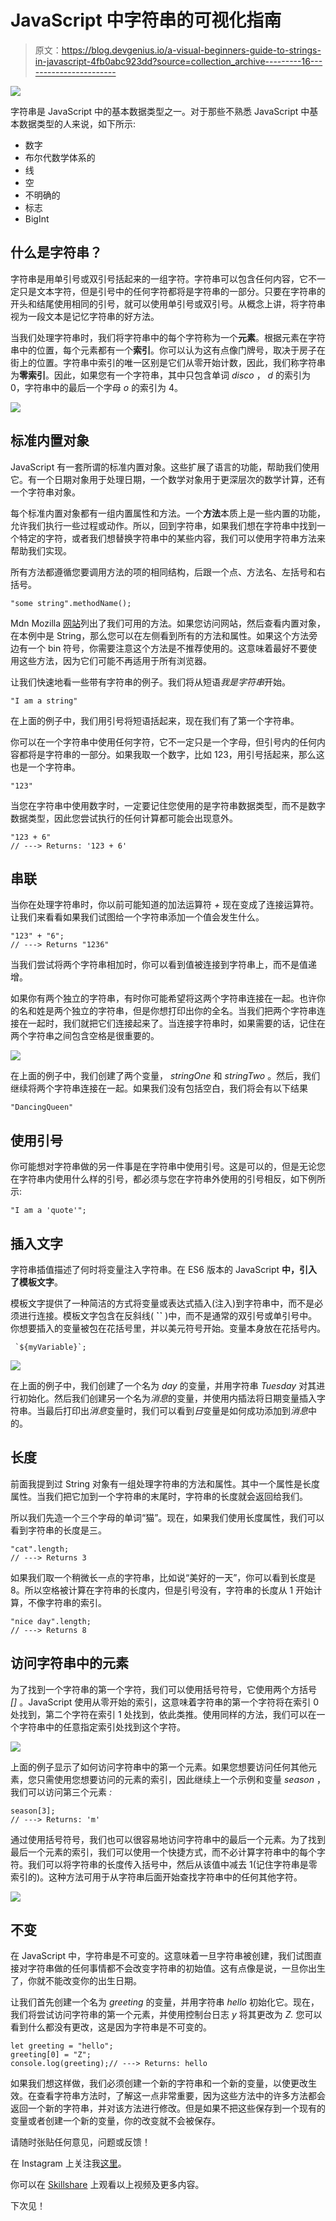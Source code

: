 # JavaScript 中字符串的可视化指南

> 原文：<https://blog.devgenius.io/a-visual-beginners-guide-to-strings-in-javascript-4fb0abc923dd?source=collection_archive---------16----------------------->

![](img/273c9d517608def05ea82e7098d9068a.png)

字符串是 JavaScript 中的基本数据类型之一。对于那些不熟悉 JavaScript 中基本数据类型的人来说，如下所示:

*   数字
*   布尔代数学体系的
*   线
*   空
*   不明确的
*   标志
*   BigInt

## 什么是字符串？

字符串是用单引号或双引号括起来的一组字符。字符串可以包含任何内容，它不一定只是文本字符，但是引号中的任何字符都将是字符串的一部分。只要在字符串的开头和结尾使用相同的引号，就可以使用单引号或双引号。从概念上讲，将字符串视为一段文本是记忆字符串的好方法。

当我们处理字符串时，我们将字符串中的每个字符称为一个**元素**。根据元素在字符串中的位置，每个元素都有一个**索引**。你可以认为这有点像门牌号，取决于房子在街上的位置。字符串中索引的唯一区别是它们从零开始计数，因此，我们称字符串为**零索引**。因此，如果您有一个字符串，其中只包含单词 *disco* ， *d* 的索引为 0，字符串中的最后一个字母 *o* 的索引为 4。

![](img/4d05d41c2e979c732804661c0a397cc4.png)

## 标准内置对象

JavaScript 有一套所谓的标准内置对象。这些扩展了语言的功能，帮助我们使用它。有一个日期对象用于处理日期，一个数学对象用于更深层次的数学计算，还有一个字符串对象。

每个标准内置对象都有一组内置属性和方法。一个**方法**本质上是一些内置的功能，允许我们执行一些过程或动作。所以，回到字符串，如果我们想在字符串中找到一个特定的字符，或者我们想替换字符串中的某些内容，我们可以使用字符串方法来帮助我们实现。

所有方法都遵循您要调用方法的项的相同结构，后跟一个点、方法名、左括号和右括号。

```
"some string".methodName();
```

Mdn Mozilla [网站](https://developer.mozilla.org/en-US/docs/Web/JavaScript/Reference/Global_Objects/String)列出了我们可用的方法。如果您访问网站，然后查看内置对象，在本例中是 String，那么您可以在左侧看到所有的方法和属性。如果这个方法旁边有一个 bin 符号，你需要注意这个方法是不推荐使用的。这意味着最好不要使用这些方法，因为它们可能不再适用于所有浏览器。

让我们快速地看一些带有字符串的例子。我们将从短语*我是字符串*开始。

```
"I am a string"
```

在上面的例子中，我们用引号将短语括起来，现在我们有了第一个字符串。

你可以在一个字符串中使用任何字符，它不一定只是一个字母，但引号内的任何内容都将是字符串的一部分。如果我取一个数字，比如 123，用引号括起来，那么这也是一个字符串。

```
"123"
```

当您在字符串中使用数字时，一定要记住您使用的是字符串数据类型，而不是数字数据类型，因此您尝试执行的任何计算都可能会出现意外。

```
"123 + 6"
// ---> Returns: '123 + 6'
```

## 串联

当你在处理字符串时，你以前可能知道的加法运算符 *+* 现在变成了连接运算符。让我们来看看如果我们试图给一个字符串添加一个值会发生什么。

```
"123" + "6";
// ---> Returns "1236"
```

当我们尝试将两个字符串相加时，你可以看到值被连接到字符串上，而不是值递增。

如果你有两个独立的字符串，有时你可能希望将这两个字符串连接在一起。也许你的名和姓是两个独立的字符串，但是你想打印出你的全名。当我们把两个字符串连接在一起时，我们就把它们连接起来了。当连接字符串时，如果需要的话，记住在两个字符串之间包含空格是很重要的。

![](img/ff2cd7e0d722b476e435b622669e3011.png)

在上面的例子中，我们创建了两个变量， *stringOne* 和 *stringTwo* 。然后，我们继续将两个字符串连接在一起。如果我们没有包括空白，我们将会有以下结果

```
"DancingQueen"
```

## 使用引号

你可能想对字符串做的另一件事是在字符串中使用引号。这是可以的，但是无论您在字符串内使用什么样的引号，都必须与您在字符串外使用的引号相反，如下例所示:

```
"I am a 'quote'";
```

## 插入文字

字符串插值描述了何时将变量注入字符串。在 ES6 版本的 JavaScript **中，引入了模板文字**。

模板文字提供了一种简洁的方式将变量或表达式插入(注入)到字符串中，而不是必须进行连接。模板文字包含在反斜线( **``** )中，而不是通常的双引号或单引号中。你想要插入的变量被包在花括号里，并以美元符号开始。变量本身放在花括号内。

```
 `${myVariable}`;
```

![](img/f4cf0c29c6e7f3ac1886d198e708e382.png)

在上面的例子中，我们创建了一个名为 *day* 的变量，并用字符串 *Tuesday* 对其进行初始化。然后我们创建另一个名为*消息*的变量，并使用内插法将日期变量插入字符串。当最后打印出*消息*变量时，我们可以看到*日*变量是如何成功添加到*消息*中的。

## 长度

前面我提到过 String 对象有一组处理字符串的方法和属性。其中一个属性是长度属性。当我们把它加到一个字符串的末尾时，字符串的长度就会返回给我们。

所以我们先造一个三个字母的单词“猫”。现在，如果我们使用长度属性，我们可以看到字符串的长度是三。

```
"cat".length;
// ---> Returns 3
```

如果我们取一个稍微长一点的字符串，比如说“美好的一天”，你可以看到长度是 8。所以空格被计算在字符串的长度内，但是引号没有，字符串的长度从 1 开始计算，不像字符串的索引。

```
"nice day".length;
// ---> Returns 8
```

## 访问字符串中的元素

为了找到一个字符串的第一个字符，我们可以使用括号符号，它使用两个方括号 *[]* 。JavaScript 使用从零开始的索引，这意味着字符串的第一个字符将在索引 0 处找到，第二个字符在索引 1 处找到，依此类推。使用同样的方法，我们可以在一个字符串中的任意指定索引处找到这个字符。

![](img/e82b415d9dc23aa5807e752de953a60a.png)

上面的例子显示了如何访问字符串中的第一个元素。如果您想要访问任何其他元素，您只需使用您想要访问的元素的索引，因此继续上一个示例和变量 *season* ，我们可以访问第三个元素 *:*

```
season[3];
// ---> Returns: 'm'
```

通过使用括号符号，我们也可以很容易地访问字符串中的最后一个元素。为了找到最后一个元素的索引，我们可以使用一个快捷方式，而不必计算字符串中的每个字符。我们可以将字符串的长度传入括号中，然后从该值中减去 1(记住字符串是零索引的)。这种方法可用于从字符串后面开始查找字符串中的任何其他字符。

![](img/995286b306a724033dd5443827e97e5e.png)

## 不变

在 JavaScript 中，字符串是不可变的。这意味着一旦字符串被创建，我们试图直接对字符串做的任何事情都不会改变字符串的初始值。这有点像是说，一旦你出生了，你就不能改变你的出生日期。

让我们首先创建一个名为 *greeting* 的变量，并用字符串 *hello* 初始化它。现在，我们将尝试访问字符串的第一个元素，并使用控制台日志 *y* 将其更改为 *Z.* 您可以看到什么都没有更改，这是因为字符串是不可变的。

```
let greeting = "hello";
greeting[0] = "Z";
console.log(greeting);// ---> Returns: hello
```

如果我们想这样做，我们必须创建一个新的字符串和一个新的变量，以使更改生效。在查看字符串方法时，了解这一点非常重要，因为这些方法中的许多方法都会返回一个新的字符串，并对该方法进行修改。但是如果不把这些保存到一个现有的变量或者创建一个新的变量，你的改变就不会被保存。

请随时张贴任何意见，问题或反馈！

在 Instagram 上关注我[这里](https://www.instagram.com/codecup_dev/)。

你可以在 [Skillshare](https://www.skillshare.com/classes/JavaScript-fundamentals-Strings/1618487691) 上观看以上视频及更多内容。

下次见！